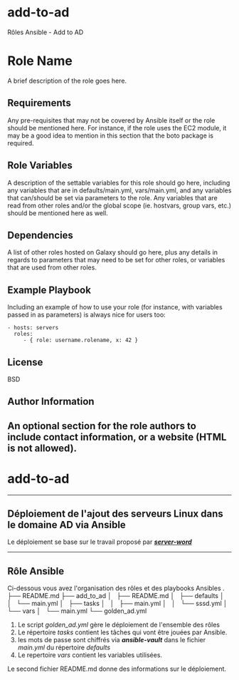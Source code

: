 # add-to-ad
Rôles Ansible - Add to AD

Role Name
=========

A brief description of the role goes here.

Requirements
------------

Any pre-requisites that may not be covered by Ansible itself or the role should be mentioned here. For instance, if the role uses the EC2 module, it may be a good idea to mention in this section that the boto package is required.

Role Variables
--------------

A description of the settable variables for this role should go here, including any variables that are in defaults/main.yml, vars/main.yml, and any variables that can/should be set via parameters to the role. Any variables that are read from other roles and/or the global scope (ie. hostvars, group vars, etc.) should be mentioned here as well.

Dependencies
------------

A list of other roles hosted on Galaxy should go here, plus any details in regards to parameters that may need to be set for other roles, or variables that are used from other roles.

Example Playbook
----------------

Including an example of how to use your role (for instance, with variables passed in as parameters) is always nice for users too:

    - hosts: servers
      roles:
         - { role: username.rolename, x: 42 }

License
-------

BSD

Author Information
------------------

An optional section for the role authors to include contact information, or a website (HTML is not allowed).
------------------------------------
# add-to-ad
---
## Déploiement de l'ajout des serveurs Linux dans le **domaine AD** via **Ansible**

Le déploiement se base sur le travail proposé par [***server-word***](https://www.server-world.info/en/note?os=Ubuntu_20.04&p=realmd)

---
## Rôle Ansible
Ci-dessous vous avez l'organisation des rôles et des playbooks Ansibles
.
├── README.md
├── add_to_ad
│   ├── README.md
│   ├── defaults
│   │   └── main.yml
│   ├── tasks
│   │   ├── main.yml
│   │   └── sssd.yml
│   └── vars
│       └── main.yml
└── golden_ad.yml

1. Le script *golden_ad.yml* gère le déploiement de l'ensemble des rôles
2. Le répertoire *tasks* contient les tâches qui vont être jouées par Ansible.
3. les mots de passe sont chiffrés via ***ansible-vault*** dans le fichier *main.yml* du répertoire *defaults*
4. Le repertoire *vars* contient les variables utilisées. 

Le second fichier README.md donne des informations sur le déploiement.
